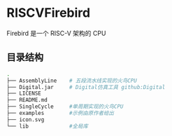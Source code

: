 # RISCVFirebird
Firebird 是一个 RISC-V 架构的 CPU


## 目录结构
``` bash
.
├── AssemblyLine    # 五段流水线实现的火鸟CPU
├── Digital.jar     # Digital仿真工具 github:Digital
├── LICENSE         
├── README.md       
├── SingleCycle     #单周期实现的火鸟CPU
├── examples        #示例由原作者给出
├── icon.svg    
└── lib             #全局库

```
